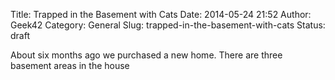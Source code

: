 Title: Trapped in the Basement with Cats
Date: 2014-05-24 21:52
Author: Geek42
Category: General
Slug: trapped-in-the-basement-with-cats
Status: draft

About six months ago we purchased a new home. There are three basement
areas in the house
